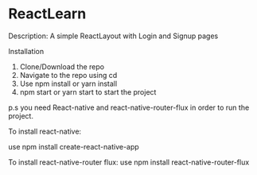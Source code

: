 # ReactLearn

Description: A simple ReactLayout with Login and Signup pages


Installation 
1. Clone/Download the repo
2. Navigate to the repo using cd
3. Use npm install or yarn install
4. npm start or yarn start to start the project

p.s you need React-native and react-native-router-flux in order to run the project.

To install react-native:

use npm install create-react-native-app 

To install react-native-router flux:
use npm install react-native-router-flux
